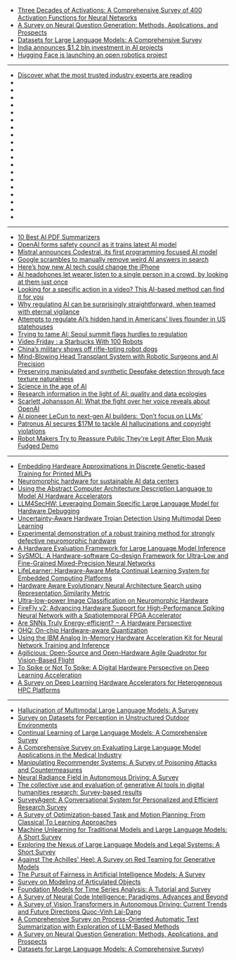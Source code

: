 - [Three Decades of Activations: A Comprehensive Survey of 400 Activation Functions for Neural Networks](http://arxiv.org/abs/2402.09092)
- [A Survey on Neural Question Generation: Methods, Applications, and Prospects](http://arxiv.org/abs/2402.18267)
- [Datasets for Large Language Models: A Comprehensive Survey](http://arxiv.org/abs/2402.18041)
- [India announces $1.2 bln investment in AI projects](https://cur.at/t89gAwC?m=web)
- [Hugging Face is launching an open robotics project](https://cur.at/XImWe7F?m=web)




---------
- [Discover what the most trusted industry experts are reading](https://cur.at/KelLxcb?m=web)
- []()
- []()
- []()
- []()
- []()
- []()
- []()
- []()
- []()
- []()
- []()
- []()
- []()
- []()
- []()
- []()
- []()
- []()
- []()
-------------------
- [10 Best AI PDF Summarizers](https://cur.at/ceVnoYZ?m=web)
- [OpenAI forms safety council as it trains latest AI model](https://cur.at/Z4FohBm?m=web)
- [Mistral announces Codestral, its first programming focused AI model](https://cur.at/ijedk8M?m=web)
- [Google scrambles to manually remove weird AI answers in search](https://cur.at/Lm6uzUs?m=web)
- [Here’s how new AI tech could change the iPhone](https://cur.at/QQKb63h?m=web)
- [AI headphones let wearer listen to a single person in a crowd, by looking at them just once](https://cur.at/xERK3Mf?m=web)
- [Looking for a specific action in a video? This AI-based method can find it for you](https://cur.at/wqWlert?m=web)
- [Why regulating AI can be surprisingly straightforward, when teamed with eternal vigilance](https://cur.at/ZTDatow?m=web)
- [Attempts to regulate AI’s hidden hand in Americans’ lives flounder in US statehouses](https://cur.at/j559ejb?m=web)
- [Trying to tame AI: Seoul summit flags hurdles to regulation](https://cur.at/zM0BlTq?m=web)
- [Video Friday : a Starbucks With 100 Robots](https://cur.at/3IaXdcJ?m=web)
- [China’s military shows off rifle-toting robot dogs](https://cur.at/cV36H3F?m=web)
- [Mind-Blowing Head Transplant System with Robotic Surgeons and AI Precision](https://cur.at/DKiRTAP?m=web)
- [Preserving manipulated and synthetic Deepfake detection through face texture naturalness](https://cur.at/GR62mQh?m=web)
- [Science in the age of AI](https://cur.at/yko363s?m=web)
- [Research information in the light of AI: quality and data ecologies](https://cur.at/3DChmac?m=web)
- [Scarlett Johansson AI: What the fight over her voice reveals about OpenAI](https://cur.at/wC0F6P0?m=web)
- [AI pioneer LeCun to next-gen AI builders: ‘Don’t focus on LLMs’](https://cur.at/2ot5Fa9?m=web)
- [Patronus AI secures $17M to tackle AI hallucinations and copyright violations](https://cur.at/TDKfVOC?m=web)
- [Robot Makers Try to Reassure Public They're Legit After Elon Musk Fudged Demo](https://cur.at/M16PxE5?m=web)

  
---------------
- [Embedding Hardware Approximations in Discrete Genetic-based Training for Printed MLPs](https://arxiv.org/pdf/2402.02930.pdf)
- [Neuromorphic hardware for sustainable AI data centers](https://arxiv.org/pdf/2402.02521.pdf)
- [Using the Abstract Computer Architecture Description Language to Model AI Hardware Accelerators](https://arxiv.org/pdf/2402.00069.pdf)
- [LLM4SecHW: Leveraging Domain Specific Large Language Model for Hardware Debugging](https://arxiv.org/pdf/2401.16448.pdf)
- [Uncertainty-Aware Hardware Trojan Detection Using Multimodal Deep Learning](https://arxiv.org/pdf/2401.09479.pdf)
- [Experimental demonstration of a robust training method for strongly defective neuromorphic hardware](https://arxiv.org/pdf/2312.06446.pdf)
- [A Hardware Evaluation Framework for Large Language Model Inference](https://arxiv.org/pdf/2312.03134.pdf)
- [SySMOL: A Hardware-software Co-design Framework for Ultra-Low and Fine-Grained Mixed-Precision Neural Networks](https://arxiv.org/pdf/2311.14114.pdf)
- [LifeLearner: Hardware-Aware Meta Continual Learning System for Embedded Computing Platforms](https://arxiv.org/pdf/2311.11420.pdf)
- [Hardware Aware Evolutionary Neural Architecture Search using Representation Similarity Metric](https://arxiv.org/pdf/2311.03923.pdf)
- [Ultra-low-power Image Classification on Neuromorphic Hardware](https://arxiv.org/pdf/2309.16795.pdf)
- [FireFly v2: Advancing Hardware Support for High-Performance Spiking Neural Network with a Spatiotemporal FPGA Accelerator](https://arxiv.org/pdf/2309.16158.pdf)
- [Are SNNs Truly Energy-efficient? − A Hardware Perspective](https://arxiv.org/pdf/2309.03388.pdf)
- [OHQ: On-chip Hardware-aware Quantization](https://arxiv.org/pdf/2309.01945.pdf)
- [Using the IBM Analog In-Memory Hardware Acceleration Kit for Neural Network Training and Inference](https://arxiv.org/pdf/2307.09357.pdf)
- [Agilicious: Open-Source and Open-Hardware Agile Quadrotor for Vision-Based Flight](https://arxiv.org/pdf/2307.06100.pdf)
- [To Spike or Not To Spike: A Digital Hardware Perspective on Deep Learning Acceleration](https://arxiv.org/pdf/2306.15749.pdf)
- [A Survey on Deep Learning Hardware Accelerators for Heterogeneous HPC Platforms](https://arxiv.org/pdf/2306.15552.pdf)

------------
- [Hallucination of Multimodal Large Language Models: A Survey](https://arxiv.org/pdf/2404.18930)
- [Survey on Datasets for Perception in Unstructured Outdoor Environments](https://arxiv.org/pdf/2404.18750)
- [Continual Learning of Large Language Models: A Comprehensive Survey](https://arxiv.org/pdf/2404.16789)
- [A Comprehensive Survey on Evaluating Large Language Model Applications in the Medical Industry](https://arxiv.org/pdf/2404.15777)
- [Manipulating Recommender Systems: A Survey of Poisoning Attacks and Countermeasures](https://arxiv.org/pdf/2404.14942)
- [Neural Radiance Field in Autonomous Driving: A Survey](https://arxiv.org/pdf/2404.13816)
- [The collective use and evaluation of generative AI tools in digital humanities research: Survey-based results](https://arxiv.org/pdf/2404.12458)
- [SurveyAgent: A Conversational System for Personalized and Efficient Research Survey](https://arxiv.org/pdf/2404.06364)
- [A Survey of Optimization-based Task and Motion Planning: From Classical To Learning Approaches](https://arxiv.org/pdf/2404.02817)
- [Machine Unlearning for Traditional Models and Large Language Models: A Short Survey](https://arxiv.org/pdf/2404.01206)
- [Exploring the Nexus of Large Language Models and Legal Systems: A Short Survey](https://arxiv.org/pdf/2404.00990)
- [Against The Achilles' Heel: A Survey on Red Teaming for Generative Models](https://arxiv.org/pdf/2404.00629)
- [The Pursuit of Fairness in Artificial Intelligence Models: A Survey](https://arxiv.org/pdf/2403.17333)
- [Survey on Modeling of Articulated Objects](https://arxiv.org/pdf/2403.14937)
- [Foundation Models for Time Series Analysis: A Tutorial and Survey](https://arxiv.org/pdf/2403.14735)
- [A Survey of Neural Code Intelligence: Paradigms, Advances and Beyond](https://arxiv.org/pdf/2403.14734)
- [A Survey of Vision Transformers in Autonomous Driving: Current Trends and Future Directions
Quoc-Vinh Lai-Dang](https://arxiv.org/pdf/2403.07542)
- [A Comprehensive Survey on Process-Oriented Automatic Text Summarization with Exploration of LLM-Based Methods](https://arxiv.org/pdf/2403.02901)
- [A Survey on Neural Question Generation: Methods, Applications, and Prospects](https://arxiv.org/pdf/2402.18267)
- [Datasets for Large Language Models: A Comprehensive Survey](https://arxiv.org/pdf/2402.18041))
